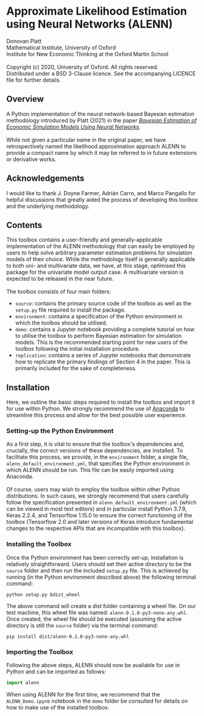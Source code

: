 # Approximate Likelihood Estimation using Neural Networks (ALENN)

Donovan Platt
<br>
Mathematical Institute, University of Oxford
<br>
Institute for New Economic Thinking at the Oxford Martin School
<br>
<br>
Copyright (c) 2020, University of Oxford. All rights reserved.
<br>
Distributed under a BSD 3-Clause licence. See the accompanying LICENCE file for further details.

## Overview

A Python implementation of the neural network-based Bayesian estimation methodology introduced by Platt (2021) in the paper *[Bayesian Estimation of Economic Simulation Models Using Neural Networks](https://link.springer.com/article/10.1007/s10614-021-10095-9)*. 
<br>
<br>
While not given a particular name in the original paper, we have retrospectively named the likelihood approximation approach ALENN to provide a compact name by which it may be referred to in future extensions or derivative works.

## Acknowledgements

I would like to thank J. Doyne Farmer, Adrián Carro, and Marco Pangallo for helpful discussions that greatly aided the process of developing this toolbox and the underlying methodology.

## Contents

This toolbox contains a user-friendly and generally-applicable implementation of the ALENN methodology that can easily be employed by users to help solve arbitrary parameter estimation problems for simulation models of their choice. While the methodology itself is generally applicable to both uni- and multivariate data, we have, at this stage, optimised this package for the univariate model output case. A multivariate version is expected to be released in the near future.
<br>
<br>
The toolbox consists of four main folders:
* `source`: contains the primary source code of the toolbox as well as the `setup.py` file required to install the package.
* `environment`: contains a specification of the Python environment in which the toolbox should be utilised.
* `demo`: contains a Jupyter notebook providing a complete tutorial on how to utilise the toolbox to perform Bayesian estimation for simulation models. This is the recommended starting point for new users of the toolbox following the initial installation procedure.
* `replication`: contains a series of Jupyter notebooks that demonstrate how to replicate the primary findings of Section 4 in the paper. This is primarily included for the sake of completeness.

## Installation

Here, we outline the basic steps required to install the toolbox and import it for use within Python. We strongly recommend the use of [Anaconda](https://docs.anaconda.com/) to streamline this process and allow for the best possible user experience.

### Setting-up the Python Environment

As a first step, it is vital to ensure that the toolbox's dependencies and, crucially, the correct versions of these dependencies, are installed. To facilitate this process, we provide, in the `environment` folder, a single file, `alenn_default_environment.yml`, that specifies the Python environment in which ALENN should be run. This file can be easily imported using Anaconda.
<br>
<br>
Of course, users may wish to employ the toolbox within other Python distributions. In such cases, we strongly recommend that users carefully follow the specification presented in `alenn_default_environment.yml` (which can be viewed in most text editors) and in particular install Python 3.7.9, Keras 2.2.4, and Tensorflow 1.15.0 to ensure the correct functioning of the toolbox (Tensorflow 2.0 and later versions of Keras introduce fundamental changes to the respective APIs that are incompatible with this toolbox).

### Installing the Toolbox

Once the Python environment has been correctly set-up, installation is relatively straightforward. Users should set their active directory to be the `source` folder and then run the included `setup.py` file. This is achieved by running (in the Python environment described above) the following terminal command:
```
python setup.py bdist_wheel
```
The above command will create a dist folder containing a wheel file. On our test machine, this wheel file was named: `alenn-0.1.0-py3-none-any.whl`. Once created, the wheel file should be executed (assuming the active directory is still the `source` folder) via the terminal command:
```
pip install dist/alenn-0.1.0-py3-none-any.whl
```

### Importing the Toolbox

Following the above steps, ALENN should now be available for use in Python and can be imported as follows:
```python
import alenn
```
When using ALENN for the first time, we recommend that the `ALENN_Demo.ipynb` notebook in the `demo` folder be consulted for details on how to make use of the installed toolbox.